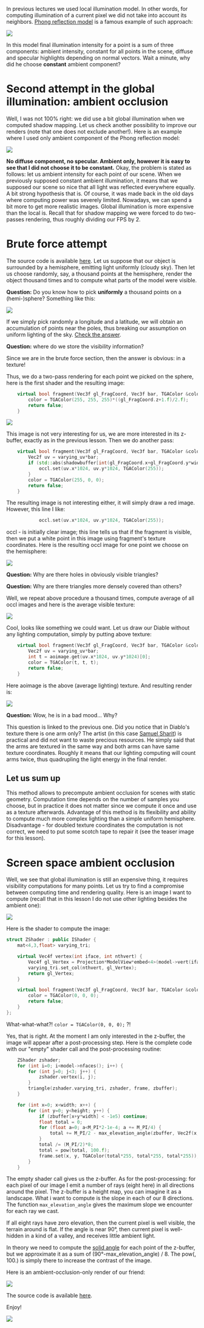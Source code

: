 In previous lectures we used local illumination model. In other words, for computing illumination of a current pixel we did not take into account its neighbors. [Phong reflection model](https://en.wikipedia.org/wiki/Phong_reflection_model) is a famous example of such approach:

![](https://raw.githubusercontent.com/ssloy/tinyrenderer/gh-pages/img/08-ambient-occlusion/e3720a5dfedc49edb0bf70f8bc64204a.png)

In this model final illumination intensity for a point is a sum of three components: ambient intensity, constant for all points in the scene, diffuse and specular highlights depending on normal vectors. Wait a minute, why did he choose **constant** ambient component?

# Second attempt in the global illumination: ambient occlusion

Well, I was not 100% right: we did use a bit global illumination when we computed shadow mapping. Let us check another possibility to improve our renders (note that one does not exclude another!). Here is an example where I used only ambient component of the Phong reflection model:

![](https://raw.githubusercontent.com/ssloy/tinyrenderer/gh-pages/img/08-ambient-occlusion/45d82ad9f666f7068488dc3f1e5c9da1.png)

**No diffuse component, no specular. Ambient only, however it is easy to see that I did not choose it to be constant.** Okay, the problem is stated as follows: let us ambient intensity for each point of our scene. When we previously supposed constant ambient illumination, it means that we supposed our scene so nice that all light was reflected everywhere equally. A bit strong hypothesis that is. Of course, it was made back in the old days where computing power was severely limited. Nowadays, we can spend a bit more to get more realistic images. Global illumination is more expensive than the local is. Recall that for shadow mapping we were forced to do two-passes rendering, thus roughly dividing our FPS by 2. 

# Brute force attempt

The source code is available [here](https://github.com/ssloy/tinyrenderer/tree/631386c5ab1987d4cfa097e8f89894cadd593c2d). Let us suppose that our object is surrounded by a hemisphere, emitting light uniformly (cloudy sky). Then let us choose randomly, say, a thousand points at the hemisphere, render the object thousand times and to compute what parts of the model were visible.

**Question:** Do you know how to pick **uniformly** a thousand points on a (hemi-)sphere? Something like this:

![](https://raw.githubusercontent.com/ssloy/tinyrenderer/gh-pages/img/08-ambient-occlusion/48b9ff4834579809cc61362360995b98.png)

If we simply pick randomly a longitude and a latitude, we will obtain an accumulation of points near the poles, thus breaking our assumption on uniform lighting of the sky. [Check the answer](http://mathworld.wolfram.com/SpherePointPicking.html).

**Question:** where do we store the visibility information? 

Since we are in the brute force section, then the answer is obvious: in a texture!

Thus, we do a two-pass rendering for each point we picked on the sphere, here is the first shader and the resulting image:
```C++
    virtual bool fragment(Vec3f gl_FragCoord, Vec3f bar, TGAColor &color) {
        color = TGAColor(255, 255, 255)*((gl_FragCoord.z+1.f)/2.f);
        return false;
    }
```

![](https://raw.githubusercontent.com/ssloy/tinyrenderer/gh-pages/img/08-ambient-occlusion/d6393412463267f66a15c48e2816b5cc.png)

This image is not very interesting for us, we are more interested in its z-buffer, exactly as in the previous lesson. Then we do another pass:

```C++
    virtual bool fragment(Vec3f gl_FragCoord, Vec3f bar, TGAColor &color) {
        Vec2f uv = varying_uv*bar;
        if (std::abs(shadowbuffer[int(gl_FragCoord.x+gl_FragCoord.y*width)]-gl_FragCoord.z)<1e-2) {
            occl.set(uv.x*1024, uv.y*1024, TGAColor(255));
        }
        color = TGAColor(255, 0, 0);
        return false;
    }
```

The resulting image is not interesting either, it will simply draw a red image. However, this line I like:

```C++
            occl.set(uv.x*1024, uv.y*1024, TGAColor(255));
```

occl - is initially clear image; this line tells us that if the fragment is visible, then we put a white point in this image using fragment's texture coordinates. Here is the resulting occl image for one point we choose on the hemisphere:

![](https://raw.githubusercontent.com/ssloy/tinyrenderer/gh-pages/img/08-ambient-occlusion/05c950df6f1b4bac904bc309068ba260.png)

**Question:** Why are there holes in obviously visible triangles?

**Question:** Why are there triangles more densely covered than others?

Well, we repeat above procedure a thousand times, compute average of all occl images and here is the average visible texture:

![](https://raw.githubusercontent.com/ssloy/tinyrenderer/gh-pages/img/08-ambient-occlusion/5ef7454c7294416fa7fa3b80c3663a71.png)

Cool, looks like something we could want. Let us draw our Diable without any lighting computation, simply by putting above texture:

```C++
    virtual bool fragment(Vec3f gl_FragCoord, Vec3f bar, TGAColor &color) {
        Vec2f uv = varying_uv*bar;
        int t = aoimage.get(uv.x*1024, uv.y*1024)[0];
        color = TGAColor(t, t, t);
        return false;
    }
```

Here aoimage is the above (average lighting) texture. And resulting render is:

![](https://raw.githubusercontent.com/ssloy/tinyrenderer/gh-pages/img/08-ambient-occlusion/6031c8b2ccd84e2d8e15584a3b91c8a2.png)

**Question:** Wow, he is in a bad mood... Why?

This question is linked to the previous one. Did you notice that in Diablo's texture there is one arm only? The artist (in this case [Samuel Sharit](https://www.linkedin.com/in/samuelsharit)) is practical and did not want to waste precious resources. He simply said that the arms are textured in the same way and both arms can have same texture coordinates. Roughly it means that our lighting computing will count arms twice, thus quadrupling the light energy in the final render.

## Let us sum up

This method allows to precompute ambient occlusion for scenes with static geometry. Computation time depends on the number of samples you choose, but in practice it does not matter since we compute it once and use as a texture afterwards. Advantage of this method is its flexibility and ability to compute much more complex lighting than a simple uniform hemisphere. Disadvantage - for doubled texture coordinates the computation is not correct, we need to put some scotch tape to repair it (see the teaser image for this lesson).

# Screen space ambient occlusion

Well, we see that global illumination is still an expensive thing, it requires visibility computations for many points. Let us try to find a compromise between computing time and rendering quality. Here is an image I want to compute (recall that in this lesson I do not use other lighting besides the ambient one):

![](https://raw.githubusercontent.com/ssloy/tinyrenderer/gh-pages/img/08-ambient-occlusion/1ba93fa5a48646e2a9614271c943b4da.png)

Here is the shader to compute the image:

```C++
struct ZShader : public IShader {
    mat<4,3,float> varying_tri;

    virtual Vec4f vertex(int iface, int nthvert) {
        Vec4f gl_Vertex = Projection*ModelView*embed<4>(model->vert(iface, nthvert));
        varying_tri.set_col(nthvert, gl_Vertex);
        return gl_Vertex;
    }

    virtual bool fragment(Vec3f gl_FragCoord, Vec3f bar, TGAColor &color) {
        color = TGAColor(0, 0, 0);
        return false;
    }
};
```

What-what-what?! ```color = TGAColor(0, 0, 0);``` ?! 

Yes, that is right. At the moment I am only interested in the z-buffer, the image will appear after a post-processing step. Here is the complete code with our "empty" shader call and the post-processing routine:

```C++
    ZShader zshader;
    for (int i=0; i<model->nfaces(); i++) {
        for (int j=0; j<3; j++) {
            zshader.vertex(i, j);
        }
        triangle(zshader.varying_tri, zshader, frame, zbuffer);
    }

    for (int x=0; x<width; x++) {
        for (int y=0; y<height; y++) {
            if (zbuffer[x+y*width] < -1e5) continue;
            float total = 0;
            for (float a=0; a<M_PI*2-1e-4; a += M_PI/4) {
                total += M_PI/2 - max_elevation_angle(zbuffer, Vec2f(x, y), Vec2f(cos(a), sin(a)));
            }
            total /= (M_PI/2)*8;
            total = pow(total, 100.f);
            frame.set(x, y, TGAColor(total*255, total*255, total*255));
        }
    }
```

The empty shader call gives us the z-buffer. As for the post-processing: for each pixel of our image I emit a number of rays (eight here) in all directions around the pixel. The z-buffer is a height map, you can imagine it as a landscape. What i want to compute is the slope in each of our 8 directions. The function ```max_elevation_angle``` gives the maximum slope we encounter for each ray we cast.

If all eight rays have zero elevation, then the current pixel is well visible, the terrain around is flat. If the angle is near 90°, then current pixel is well-hidden in a kind of a valley, and receives little ambient light.

In theory we need to compute the [solid angle](https://en.wikipedia.org/wiki/Solid_angle) for each point of the z-buffer, but we approximate it as a sum of (90°-max_elevation_angle) / 8. The pow(, 100.) is simply there to increase the contrast of the image. 

Here is an ambient-occlusion-only render of our friend:

![](https://raw.githubusercontent.com/ssloy/tinyrenderer/gh-pages/img/08-ambient-occlusion/ea0db451f6934992a7a4a04f6dbe0bd8.png)

The source code is available [here](https://github.com/ssloy/tinyrenderer/tree/d7c806bc3d598fc54dd446b6c81b94f723728205).

Enjoy!

![](https://raw.githubusercontent.com/ssloy/tinyrenderer/gh-pages/img/08-ambient-occlusion/feceed3f2a964e2fb79926a167f15500.png)

